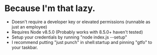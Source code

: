 # Because I'm that lazy.

* Doesn't require a developer key or elevated permissions (runnable as just an employee)
* Requires Node v8.5.0 (Probably works with 8.5.0+ haven't tested)
* Setup your credentials by running "node index.js --setup"
* I recommend putting "just punch" in shell:startup and pinning "gtfo" to your taskbar.
